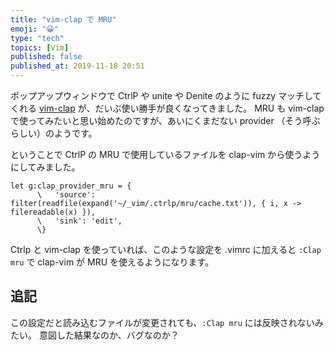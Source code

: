 ```yaml
---
title: "vim-clap で MRU"
emoji: "😀"
type: "tech"
topics: [Vim]
published: false
published_at: 2019-11-18 20:51
---
```

ポップアップウィンドウで CtrlP や unite や Denite のように fuzzy マッチしてくれる [vim-clap](https://github.com/liuchengxu/vim-clap) が、だいぶ使い勝手が良くなってきました。
MRU も vim-clap で使ってみたいと思い始めたのですが、あいにくまだない provider （そう呼ぶらしい）のようです。

ということで CtrlP の MRU で使用しているファイルを clap-vim から使うようにしてみました。

``` vim
let g:clap_provider_mru = {
      \   'source': filter(readfile(expand('~/_vim/.ctrlp/mru/cache.txt')), { i, x -> filereadable(x) }),
      \   'sink': 'edit',
      \}

```

Ctrlp と vim-clap を使っていれば、このような設定を .vimrc に加えると `:Clap mru` で clap-vim が MRU を使えるようになります。

## 追記

この設定だと読み込むファイルが変更されても、`:Clap mru` には反映されないみたい。
意図した結果なのか、バグなのか？

